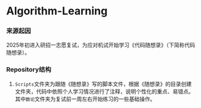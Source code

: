# Algorithm-Learning

### 来源起因

2025年初进入研招一志愿复试，为应对机试开始学习《代码随想录》（下简称代码随想录）。

### Repository结构

1. `Scripts`文件夹为跟随《随想录》写的脚本文件，根据《随想录》的目录创建文件夹，代码中依照个人学习情况进行了注释，说明个性化的重点、易错点。其中`数论`文件夹为复试前一周左右开始练习的一些基础操作。
